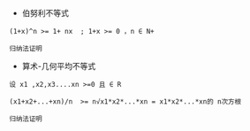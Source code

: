 * 伯努利不等式

```
(1+x)^n >= 1+ nx  ; 1+x >= 0 ，n ∈ N+

归纳法证明
```

* 算术-几何平均不等式

```
设 x1 ,x2,x3....xn >=0 且 ∈ R 

(x1+x2+...+xn)/n  >= n√x1*x2*...*xn = x1*x2*...*xn的 n次方根

归纳法证明
```



